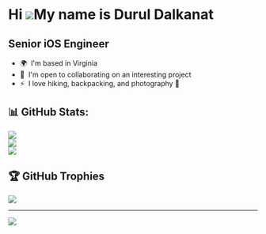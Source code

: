 Hi ![](https://user-images.githubusercontent.com/18350557/176309783-0785949b-9127-417c-8b55-ab5a4333674e.gif)My name is Durul Dalkanat
======================================================================================================================================

Senior iOS Engineer
---------------------

*   🌍  I'm based in Virginia
*   🤝  I'm open to collaborating on an interesting project
*   ⚡  I love hiking, backpacking, and photography 📸


## <b> 📊 GitHub Stats:</b>
<p align="left">
   <img src="https://github-readme-stats.vercel.app/api?username=durul&theme=dark&hide_border=false&include_all_commits=true&count_private=true" /> <br />
   <img src="https://github-readme-streak-stats.herokuapp.com/?user=durul&theme=dark&hide_border=false"><br />
   <img src="https://github-readme-stats.vercel.app/api/top-langs/?username=durul&theme=dark&hide_border=false&include_all_commits=true&count_private=true&layout=compact">
</p>


## 🏆 GitHub Trophies
![](https://github-profile-trophy.vercel.app/?username=durul&theme=dark&no-frame=false&no-bg=false&margin-w=4)

---
[![](https://visitcount.itsvg.in/api?id=durul&icon=1&color=1)](https://visitcount.itsvg.in)
